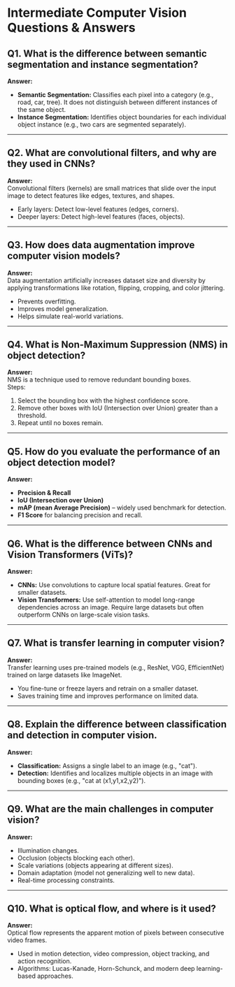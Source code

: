 # Intermediate Computer Vision Questions & Answers

## Q1. What is the difference between semantic segmentation and instance segmentation?
**Answer:**  
- **Semantic Segmentation:** Classifies each pixel into a category (e.g., road, car, tree). It does not distinguish between different instances of the same object.  
- **Instance Segmentation:** Identifies object boundaries for each individual object instance (e.g., two cars are segmented separately).  

---

## Q2. What are convolutional filters, and why are they used in CNNs?
**Answer:**  
Convolutional filters (kernels) are small matrices that slide over the input image to detect features like edges, textures, and shapes.  
- Early layers: Detect low-level features (edges, corners).  
- Deeper layers: Detect high-level features (faces, objects).  

---

## Q3. How does data augmentation improve computer vision models?
**Answer:**  
Data augmentation artificially increases dataset size and diversity by applying transformations like rotation, flipping, cropping, and color jittering.  
- Prevents overfitting.  
- Improves model generalization.  
- Helps simulate real-world variations.  

---

## Q4. What is Non-Maximum Suppression (NMS) in object detection?
**Answer:**  
NMS is a technique used to remove redundant bounding boxes.  
Steps:  
1. Select the bounding box with the highest confidence score.  
2. Remove other boxes with IoU (Intersection over Union) greater than a threshold.  
3. Repeat until no boxes remain.  

---

## Q5. How do you evaluate the performance of an object detection model?
**Answer:**  
- **Precision & Recall**  
- **IoU (Intersection over Union)**  
- **mAP (mean Average Precision)** – widely used benchmark for detection.  
- **F1 Score** for balancing precision and recall.  

---

## Q6. What is the difference between CNNs and Vision Transformers (ViTs)?
**Answer:**  
- **CNNs:** Use convolutions to capture local spatial features. Great for smaller datasets.  
- **Vision Transformers:** Use self-attention to model long-range dependencies across an image. Require large datasets but often outperform CNNs on large-scale vision tasks.  

---

## Q7. What is transfer learning in computer vision?
**Answer:**  
Transfer learning uses pre-trained models (e.g., ResNet, VGG, EfficientNet) trained on large datasets like ImageNet.  
- You fine-tune or freeze layers and retrain on a smaller dataset.  
- Saves training time and improves performance on limited data.  

---

## Q8. Explain the difference between classification and detection in computer vision.
**Answer:**  
- **Classification:** Assigns a single label to an image (e.g., "cat").  
- **Detection:** Identifies and localizes multiple objects in an image with bounding boxes (e.g., "cat at (x1,y1,x2,y2)").  

---

## Q9. What are the main challenges in computer vision?
**Answer:**  
- Illumination changes.  
- Occlusion (objects blocking each other).  
- Scale variations (objects appearing at different sizes).  
- Domain adaptation (model not generalizing well to new data).  
- Real-time processing constraints.  

---

## Q10. What is optical flow, and where is it used?
**Answer:**  
Optical flow represents the apparent motion of pixels between consecutive video frames.  
- Used in motion detection, video compression, object tracking, and action recognition.  
- Algorithms: Lucas-Kanade, Horn-Schunck, and modern deep learning-based approaches.
